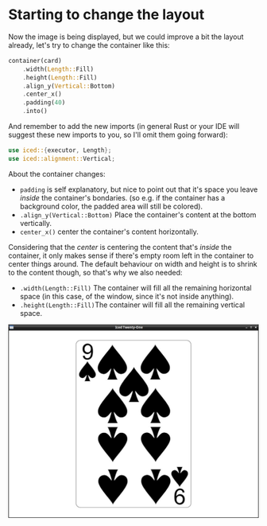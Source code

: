 # Starting to change the layout 

Now the image is being displayed, but we could improve a bit the layout already, let's try to change the container like this:
```rust
container(card)
    .width(Length::Fill)
    .height(Length::Fill)
    .align_y(Vertical::Bottom)
    .center_x()
    .padding(40)
    .into()
```

And remember to add the new imports (in general Rust or your IDE will suggest these new imports to you, so I'll omit them going forward):

```rust
use iced::{executor, Length};
use iced::alignment::Vertical;
```
About the container changes:

- `padding` is self explanatory, but nice to point out that it's space you leave *inside* the container's bondaries. (so e.g. if the container has a background color, the padded area will still be colored).
- `.align_y(Vertical::Bottom)` Place the container's content at the bottom vertically.
- `center_x()` center the container's content horizontally.

Considering that the *center* is centering the content that's *inside* the container, it only makes sense if there's empty room left in the container to center things around. The default behaviour on width and height is to shrink to the content though, so that's why we also needed:

- `.width(Length::Fill)` The container will fill all the remaining horizontal space (in this case, of the window, since it's not inside anything).
- `.height(Length::Fill)`The container will fill all the remaining vertical space.

![screenshot of the current gui](./img/04c-card_layout.jpg)
